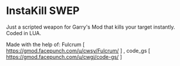 # InstaKill SWEP
Just a scripted weapon for Garry's Mod that kills your target instantly. Coded in LUA.

Made with the help of:
Fulcrum [ https://gmod.facepunch.com/u/cwsy/Fulcrum/ ] ,
code_gs [ https://gmod.facepunch.com/u/cwgj/code-gs/ ]
